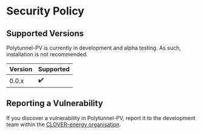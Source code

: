 # Security Policy

## Supported Versions

Polytunnel-PV is currently in development and alpha testing. As such, installation is not recommended.

| Version | Supported          |
| ------- | ------------------ |
| 0.0.x   | :heavy_check_mark: |

## Reporting a Vulnerability

If you discover a vulnerability in Polytunnel-PV, report it to the development team within the [CLOVER-energy organisation](https://github.com/CLOVER-energy).